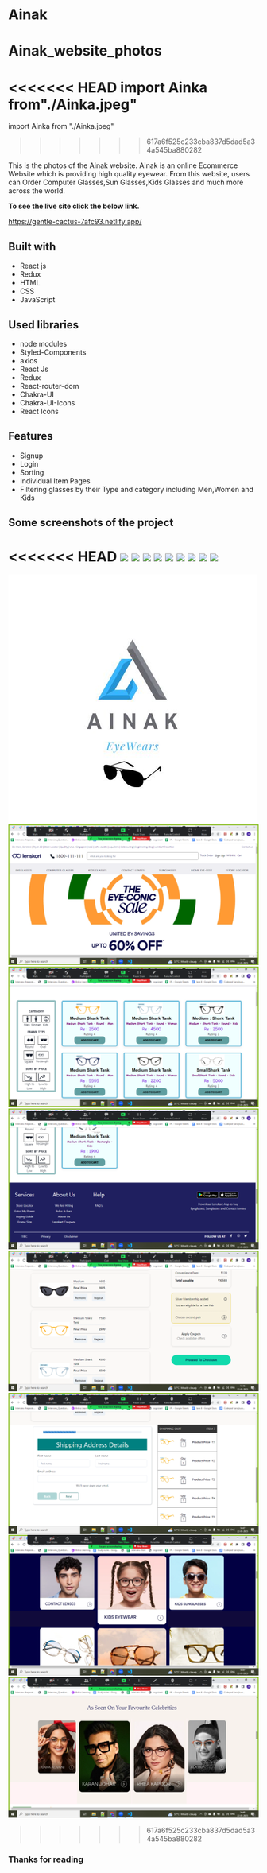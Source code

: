 # Ainak 
# Ainak_website_photos
<<<<<<< HEAD
import Ainka from"./Ainka.jpeg"
=======
import Ainka from "./Ainka.jpeg"
>>>>>>> 617a6f525c233cba837d5dad5a34a545ba880282

This is the photos of the Ainak website. Ainak is an online Ecommerce Website which is providing high quality eyewear. From this website, users can Order Computer Glasses,Sun Glasses,Kids Glasses and much more across the world.

**To see the live site click the below link.**

https://gentle-cactus-7afc93.netlify.app/

## Built with
<ul>
  <li>React js</li>
  <li>Redux</li>
  <li>HTML</li>
  <li>CSS</li>
  <li>JavaScript</li>
</ul>

## Used libraries
<ul>
  <li>node modules</li>
  <li>Styled-Components</li>
  <li>axios</li>
  <li>React Js</li>
  <li>Redux</li>
  <li>React-router-dom</li>
  <li>Chakra-UI</li>
  <li>Chakra-UI-Icons</li>
  <li>React Icons</li>
</ul>

## Features
<ul>
  <li>Signup</li>
  <li>Login</li>
    <li>Sorting</li>
  <li>Individual Item Pages</li>
  <li>Filtering glasses by their Type and category including Men,Women and Kids</li>
</ul>

## Some screenshots of the project

<<<<<<< HEAD
<img src="Ainka">
<img src="https://upload.wikimedia.org/wikipedia/commons/thumb/b/b6/Image_created_with_a_mobile_phone.png/640px-Image_created_with_a_mobile_phone.png">
<img src="./travelocity_photos/sign_in_page.png">
<img src="./travelocity_photos/products_page.png">
<img src="./travelocity_photos/single_product_page.png">
<img src="./travelocity_photos/single_product_page1.png">
<img src="./travelocity_photos/payment_page.png">
<img src="./travelocity_photos/payment_method_page.png">
<img src="./travelocity_photos/footer_page.png">
=======
<img src="./Screenshots/Ainak logo.jpg">
<img src="./Screenshots/Screenshot (449).png">
<img src="./Screenshots/Screenshot (451).png">
<img src="./Screenshots/Screenshot (452).png">
<img src="./Screenshots/Screenshot (453).png">
<img src="./Screenshots/Screenshot (454).png">
<img src="./Screenshots/Screenshot (455).png">
<img src="./Screenshots/Screenshot (456).png">

>>>>>>> 617a6f525c233cba837d5dad5a34a545ba880282

### Thanks for reading
